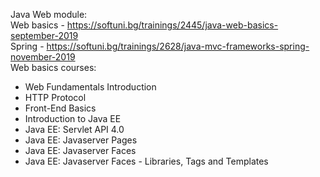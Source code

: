 Java Web module:
<br/>
Web basics - https://softuni.bg/trainings/2445/java-web-basics-september-2019
<br/>
Spring - https://softuni.bg/trainings/2628/java-mvc-frameworks-spring-november-2019
<br/>
Web basics courses: 

* Web Fundamentals Introduction
* HTTP Protocol
* Front-End Basics
* Introduction to Java EE
* Java EE: Servlet API 4.0
* Java EE: Javaserver Pages
* Java EE: Javaserver Faces
* Java EE: Javaserver Faces - Libraries, Tags and Templates
